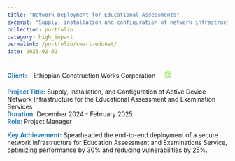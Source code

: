 ```yaml
---
title: "Network Deployment for Educational Assessments"
excerpt: "Supply, installation and configuration of network infrastructure for educational assessments."
collection: portfolio
category: high_impact
permalink: /portfolio/smart-edunet/
date: 2025-02-02
---
```


<div style="display: flex; align-items: center; gap: 15px; margin-bottom: 3px;">
    <div style="color:#2980b9; font-weight: bold;">Client:</div> 
    Ethiopian Construction Works Corporation
    <img src="/images/logos/ecwc.png" alt="ECWC Logo" style="width: 30px; height: 30px; border-radius: 50%; object-fit: cover;">
</div>

<span style="color:#2980b9;"><strong>Project Title:</strong></span> Supply, Installation, and Configuration of Active Device Network Infrastructure for the Educational Assessment and Examination Services  
<span style="color:#2980b9;"><strong>Duration:</strong></span> December 2024 - February 2025  
<span style="color:#2980b9;"><strong>Role:</strong></span> Project Manager

<span style="color:#2980b9;"><strong>Key Achievement:</strong></span> Spearheaded the end-to-end deployment of a secure network infrastructure for Education Assessment and Examinations Service, optimizing performance by 30% and reducing vulnerabilities by 25%.